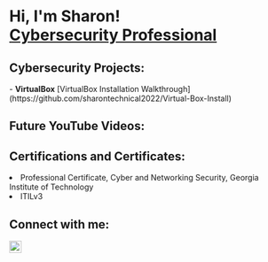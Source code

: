 <h1>Hi, I'm Sharon! <br/> <a href="https://www.linkedin.com/in/sharon-mitchell-0755493"</a>Cybersecurity Professional</a></h1>

<h2> Cybersecurity Projects:</h2>
- <b>VirtualBox</b>
 [VirtualBox Installation Walkthrough](https://github.com/sharontechnical2022/Virtual-Box-Install)

<h2>  Future YouTube Videos:</h2>

<h2>  Certifications and Certificates:</h2>
<li>Professional Certificate, Cyber and Networking Security, Georgia Institute of Technology</li>
<li>ITILv3</li>

<h2>  Connect with me:</h2>

<img align="left" alt="SharonMitchell | LinkedIn" width="22px" src="https://cdn.jsdelivr.net/npm/simple-icons@v3/icons/linkedin.svg"/>



<!---
sharontechnical2022/sharontechnical2022 is a ✨ special ✨ repository because its `README.md` (this file) appears on your GitHub profile.
You can click the Preview link to take a look at your changes.
--->
